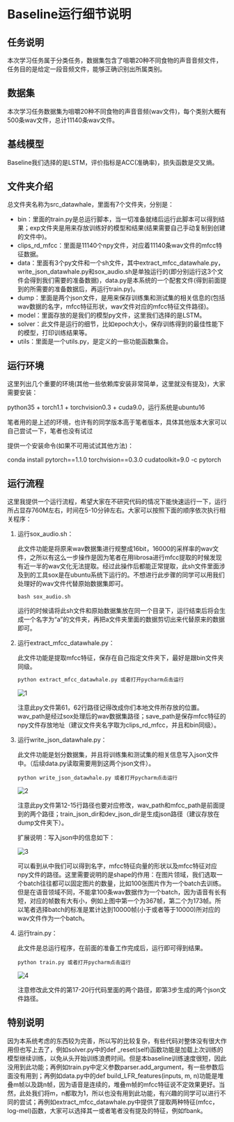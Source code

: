 # Baseline运行细节说明

## 任务说明

本次学习任务属于分类任务，数据集包含了咀嚼20种不同食物的声音音频文件，任务目的是给定一段音频文件，能够正确识别出所属类别。

## 数据集

本次学习任务数据集为咀嚼20种不同食物的声音音频(wav文件)，每个类别大概有500条wav文件，总计11140条wav文件。

## 基线模型

Baseline我们选择的是LSTM，评价指标是ACC(准确率)，损失函数是交叉熵。

## 文件夹介绍

总文件夹名称为src_datawhale，里面有7个文件夹，分别是：

- bin：里面的train.py是总运行脚本，当一切准备就绪后运行此脚本可以得到结果；exp文件夹是用来存放训练好的模型和结果(结果需要自己手动复制到创建的文件中)。
- clips_rd_mfcc：里面是11140个npy文件，对应着11140条wav文件的mfcc特征数据。
- data：里面有3个py文件和一个sh文件，其中extract_mfcc_datawhale.py，write_json_datawhale.py和sox_audio.sh是单独运行的(即分别运行这3个文件会得到我们需要的准备数据)，data.py是本系统的一个配套文件(得到前面提到的所需要的准备数据后，再运行train.py)。
- dump：里面是两个json文件，是用来保存训练集和测试集的相关信息的(包括wav数据的名字，mfcc特征形状，wav文件对应的mfcc特征文件路径)。
- model：里面存放的是我们的模型py文件，这里我们选择的是LSTM。
- solver：此文件是运行的细节，比如epoch大小，保存训练得到的最佳性能下的模型，打印训练结果等。
- utils：里面是一个utils.py，是定义的一些功能函数集合。

## 运行环境

这里列出几个重要的环境(其他一些依赖库安装非常简单，这里就没有提及)，大家需要安装：

python35 + torch1.1 + torchvision0.3 + cuda9.0，运行系统是ubuntu16

笔者用的是上述的环境，也许有的同学版本高于笔者版本，具体其他版本大家可以自己尝试一下，笔者也没有试过

提供一个安装命令(如果不可用试试其他方法)：

conda install pytorch==1.1.0 torchvision==0.3.0 cudatoolkit=9.0 -c pytorch

## 运行流程

这里我提供一个运行流程，希望大家在不研究代码的情况下能快速运行一下，运行所占显存760M左右，时间在5-10分钟左右。大家可以按照下面的顺序依次执行相关程序：

1. 运行sox_audio.sh：

   此文件功能是将原来wav数据集进行规整成16bit，16000的采样率的wav文件，之所以有这么一步操作是因为笔者在用librosa进行mfcc提取的时候发现有近一半的wav文化无法提取。经过此操作后都能正常提取，此sh文件里面涉及到的工具sox是在ubuntu系统下运行的。不想进行此步骤的同学可以用我们处理好的wav文件代替原始数据集即可。

   ```
   bash sox_audio.sh
   ```

   运行的时候请将此sh文件和原始数据集放在同一个目录下，运行结束后将会生成一个名字为“a”的文件夹，再把a文件夹里面的数据剪切出来代替原来的数据即可。

2. 运行extract_mfcc_datawhale.py：

   此文件功能是提取mfcc特征，保存在自己指定文件夹下，最好是跟bin文件夹同级。

   ```python
   python extract_mfcc_datawhale.py 或者打开pycharm点击运行
   ```

   ![1](F:\个人资料\Datawhale\src_datawhale\Baseline_lstm_jpg\1.png)

   注意此py文件第61，62行路径记得改成你们本地文件所存放的位置。wav_path是经过sox处理后的wav数据集路径；save_path是保存mfcc特征的npy文件存放地址（建议文件夹名字取为clips_rd_mfcc，并且和bin同级）。

3. 运行write_json_datawhale.py：

   此文件功能是划分数据集，并且将训练集和测试集的相关信息写入json文件中。（后续data.py读取需要用到这两个json文件）。

   ```
   python write_json_datawhale.py 或者打开pycharm点击运行
   ```

   ![2](F:\个人资料\Datawhale\src_datawhale\Baseline_lstm_jpg\2.png)

    注意此py文件第12-15行路径也要对应修改，wav_path和mfcc_path是前面提到的两个路径；train_json_dir和dev_json_dir是生成json路径（建议存放在dump文件夹下）。

   扩展说明：写入json中的信息如下：

   ![3](F:\个人资料\Datawhale\src_datawhale\Baseline_lstm_jpg\3.png)

   ​	可以看到从中我们可以得到名字，mfcc特征向量的形状以及mfcc特征对应npy文件的路径。这里需要说明的是shape的作用：在图片领域，我们选取一个batch往往都可以固定图片的数量，比如100张图片作为一个batch去训练。但是在语音领域不同，不能拿100条wav数据作为一个batch，因为语音有长有短，对应的帧数有大有小，例如上图中第一个为367帧，第二个为173帧。所以笔者选择batch的标准是累计达到10000帧(小于或者等于10000)所对应的wav文件作为一个batch。

4. 运行train.py：

   此文件是总运行程序，在前面的准备工作完成后，运行即可得到结果。

   ```
   python train.py 或者打开pycharm点击运行
   ```

   ![4](F:\个人资料\Datawhale\src_datawhale\Baseline_lstm_jpg\4.png)

   注意修改此文件的第17-20行代码里面的两个路径，即第3步生成的两个json文件路径。

## 特别说明

因为本系统考虑的东西较为完善，所以写的比较复杂，有些代码对整体没有很大作用但也写上去了，例如solver.py中的def _reset(self)函数功能是加载上次训练的模型继续训练，以免从头开始训练浪费时间。但是本baseline训练速度很短，因此没用到此功能；再例如train.py中定义参数parser.add_argument，有一些参数后面没有用到；再例如data.py中的def build_LFR_features(inputs, m, n)功能是堆叠m帧以及跳n帧，因为语音是连续的，堆叠m帧的mfcc特征说不定效果更好。当然，此处我们将m，n都取为1，所以也没有用到此功能，有兴趣的同学可以进行不同的尝试；再例如extract_mfcc_datawhale.py中提供了提取两种特征(mfcc，log-mel)函数，大家可以选择其一或者笔者没有提及的特征，例如fbank。
